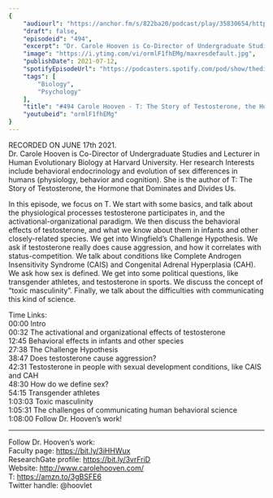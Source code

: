 ```yaml
---
{
	"audiourl": "https://anchor.fm/s/822ba20/podcast/play/35830654/https%3A%2F%2Fd3ctxlq1ktw2nl.cloudfront.net%2Fstaging%2F2021-5-20%2F5b93cb01-4d4f-2155-c098-e5e09c5d4072.m4a",
	"draft": false,
	"episodeid": "494",
	"excerpt": "Dr. Carole Hooven is Co-Director of Undergraduate Studies and Lecturer in Human Evolutionary Biology at Harvard University. Her research Interests include behavioral endocrinology and evolution of sex differences in humans (physiology, behavior and cognition). She is the author of T: The Story of Testosterone, the Hormone that Dominates and Divides Us.",
	"image": "https://i.ytimg.com/vi/ormlF1fhEMg/maxresdefault.jpg",
	"publishDate": 2021-07-12,
	"spotifyEpisodeUrl": "https://podcasters.spotify.com/pod/show/thedissenter/episodes/494-Carole-Hooven---T-The-Story-of-Testosterone--the-Hormone-that-Dominates-and-Divides-Us-e133vdu",
	"tags": [
		"Biology",
		"Psychology"
	],
	"title": "#494 Carole Hooven - T: The Story of Testosterone, the Hormone that Dominates and Divides Us",
	"youtubeid": "ormlF1fhEMg"
}
---
```

RECORDED ON JUNE 17th 2021.  
Dr. Carole Hooven is Co-Director of Undergraduate Studies and Lecturer in Human Evolutionary Biology at Harvard University. Her research Interests include behavioral endocrinology and evolution of sex differences in humans (physiology, behavior and cognition). She is the author of T: The Story of Testosterone, the Hormone that Dominates and Divides Us.

In this episode, we focus on T. We start with some basics, and talk about the physiological processes testosterone participates in, and the activational-organizational paradigm. We then discuss the behavioral effects of testosterone, and what we know about them in infants and other closely-related species. We get into Wingfield’s Challenge Hypothesis. We ask if testosterone really does cause aggression, and how it correlates with status-competition. We talk about conditions like Complete Androgen Insensitivity Syndrome (CAIS) and Congenital Adrenal Hyperplasia (CAH). We ask how sex is defined. We get into some political questions, like transgender athletes, and testosterone in sports. We discuss the concept of “toxic masculinity”. Finally, we talk about the difficulties with communicating this kind of science.

Time Links:  
<time>00:00</time> Intro  
<time>00:32</time> The activational and organizational effects of testosterone  
<time>12:45</time> Behavioral effects in infants and other species  
<time>27:38</time> The Challenge Hypothesis  
<time>38:47</time> Does testosterone cause aggression?  
<time>42:31</time> Testosterone in people with sexual development conditions, like CAIS and CAH  
<time>48:30</time> How do we define sex?  
<time>54:15</time> Transgender athletes  
<time>1:03:03</time> Toxic masculinity  
<time>1:05:31</time> The challenges of communicating human behavioral science  
<time>1:08:00</time> Follow Dr. Hooven’s work!

---

Follow Dr. Hooven’s work:  
Faculty page: https://bit.ly/3iHHWux  
ResearchGate profile: https://bit.ly/3vrFriD  
Website: http://www.carolehooven.com/  
T: https://amzn.to/3gBSFE6  
Twitter handle: @hoovlet
